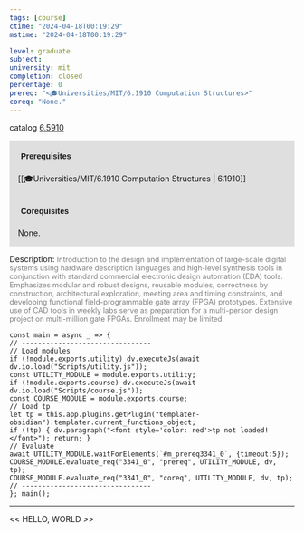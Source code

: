 ```yaml
---
tags: [course]
ctime: "2024-04-18T00:19:29"
mstime: "2024-04-18T00:19:29"

level: graduate
subject: 
university: mit
completion: closed
percentage: 0
prereq: "<🎓Universities/MIT/6.1910 Computation Structures>"
coreq: "None."
---
```


catalog [6.5910](http://student.mit.edu/catalog/m6a.html#6.5910)

<span style="display: block; padding: 15px; background-color: rgb(100, 100, 100, 0.2);"><font id="m_prereq3341_0" style="display: block; font-family: Arial, sans-serif; font-weight: bold; padding: 5px">Prerequisites</font><br><span id="prereq3341_0">[[🎓Universities/MIT/6.1910 Computation Structures | 6.1910]]</span></span>
<span style="display: block; padding: 15px; background-color: rgb(100, 100, 100, 0.2);"><font id="m_coreq3341_0" style="display: block; font-family: Arial, sans-serif; font-weight: bold; padding: 5px">Corequisites</font><br><span id="coreq3341_0">None.</span></span>

<font style="">Description:</font>
<font style="color: grey; font-size: 0.8rem;">Introduction to the design and implementation of large-scale digital systems using hardware description languages and high-level synthesis tools in conjunction with standard commercial electronic design automation (EDA) tools. Emphasizes modular and robust designs, reusable modules, correctness by construction, architectural exploration, meeting area and timing constraints, and developing functional field-programmable gate array (FPGA) prototypes. Extensive use of CAD tools in weekly labs serve as preparation for a multi-person design project on multi-million gate FPGAs. Enrollment may be limited.</font>

```dataviewjs
const main = async _ => {
// --------------------------------
// Load modules
if (!module.exports.utility) dv.executeJs(await dv.io.load("Scripts/utility.js"));
const UTILITY_MODULE = module.exports.utility;
if (!module.exports.course) dv.executeJs(await dv.io.load("Scripts/course.js"));
const COURSE_MODULE = module.exports.course;
// Load tp
let tp = this.app.plugins.getPlugin("templater-obsidian").templater.current_functions_object;
if (!tp) { dv.paragraph("<font style='color: red'>tp not loaded!</font>"); return; }
// Evaluate
await UTILITY_MODULE.waitForElements(`#m_prereq3341_0`, {timeout:5});
COURSE_MODULE.evaluate_req("3341_0", "prereq", UTILITY_MODULE, dv, tp);
COURSE_MODULE.evaluate_req("3341_0", "coreq", UTILITY_MODULE, dv, tp);
// --------------------------------
}; main();
```

---

<< HELLO, WORLD >>
